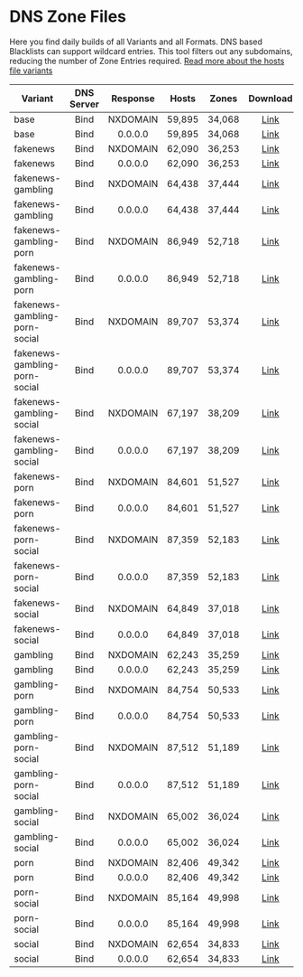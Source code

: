 # DNS Zone Files
Here you find daily builds of all Variants and all Formats. DNS based Blacklists can support wildcard entries. This tool filters out any subdomains, reducing the number of Zone Entries required.
[Read more about the hosts file variants](https://github.com/StevenBlack/hosts#list-of-all-hosts-file-variants)

| Variant | DNS Server | Response | Hosts | Zones | Download | Checksum |
| ------- | :--------: | :------: | :---: | :---: | :------: | :------: |
| base | Bind | NXDOMAIN  | 59,895 | 34,068 | [Link](https://raw.githubusercontent.com/euh2/dns-blocklists/master/pub/base/bind/bind-nxdomain.blacklist) | [Link](https://raw.githubusercontent.com/euh2/dns-blocklists/master/pub/base/bind/bind-nxdomain.blacklist.checksum) |
 | base | Bind | 0.0.0.0  | 59,895 | 34,068 | [Link](https://raw.githubusercontent.com/euh2/dns-blocklists/master/pub/base/bind/zones.blacklist) | [Link](https://raw.githubusercontent.com/euh2/dns-blocklists/master/pub/base/bind/zones.blacklist.checksum) |
 | fakenews | Bind | NXDOMAIN  | 62,090 | 36,253 | [Link](https://raw.githubusercontent.com/euh2/dns-blocklists/master/pub/fakenews/bind/bind-nxdomain.blacklist) | [Link](https://raw.githubusercontent.com/euh2/dns-blocklists/master/pub/fakenews/bind/bind-nxdomain.blacklist.checksum) |
 | fakenews | Bind | 0.0.0.0  | 62,090 | 36,253 | [Link](https://raw.githubusercontent.com/euh2/dns-blocklists/master/pub/fakenews/bind/zones.blacklist) | [Link](https://raw.githubusercontent.com/euh2/dns-blocklists/master/pub/fakenews/bind/zones.blacklist.checksum) |
 | fakenews-gambling | Bind | NXDOMAIN  | 64,438 | 37,444 | [Link](https://raw.githubusercontent.com/euh2/dns-blocklists/master/pub/fakenews-gambling/bind/bind-nxdomain.blacklist) | [Link](https://raw.githubusercontent.com/euh2/dns-blocklists/master/pub/fakenews-gambling/bind/bind-nxdomain.blacklist.checksum) |
 | fakenews-gambling | Bind | 0.0.0.0  | 64,438 | 37,444 | [Link](https://raw.githubusercontent.com/euh2/dns-blocklists/master/pub/fakenews-gambling/bind/zones.blacklist) | [Link](https://raw.githubusercontent.com/euh2/dns-blocklists/master/pub/fakenews-gambling/bind/zones.blacklist.checksum) |
 | fakenews-gambling-porn | Bind | NXDOMAIN  | 86,949 | 52,718 | [Link](https://raw.githubusercontent.com/euh2/dns-blocklists/master/pub/fakenews-gambling-porn/bind/bind-nxdomain.blacklist) | [Link](https://raw.githubusercontent.com/euh2/dns-blocklists/master/pub/fakenews-gambling-porn/bind/bind-nxdomain.blacklist.checksum) |
 | fakenews-gambling-porn | Bind | 0.0.0.0  | 86,949 | 52,718 | [Link](https://raw.githubusercontent.com/euh2/dns-blocklists/master/pub/fakenews-gambling-porn/bind/zones.blacklist) | [Link](https://raw.githubusercontent.com/euh2/dns-blocklists/master/pub/fakenews-gambling-porn/bind/zones.blacklist.checksum) |
 | fakenews-gambling-porn-social | Bind | NXDOMAIN  | 89,707 | 53,374 | [Link](https://raw.githubusercontent.com/euh2/dns-blocklists/master/pub/fakenews-gambling-porn-social/bind/bind-nxdomain.blacklist) | [Link](https://raw.githubusercontent.com/euh2/dns-blocklists/master/pub/fakenews-gambling-porn-social/bind/bind-nxdomain.blacklist.checksum) |
 | fakenews-gambling-porn-social | Bind | 0.0.0.0  | 89,707 | 53,374 | [Link](https://raw.githubusercontent.com/euh2/dns-blocklists/master/pub/fakenews-gambling-porn-social/bind/zones.blacklist) | [Link](https://raw.githubusercontent.com/euh2/dns-blocklists/master/pub/fakenews-gambling-porn-social/bind/zones.blacklist.checksum) |
 | fakenews-gambling-social | Bind | NXDOMAIN  | 67,197 | 38,209 | [Link](https://raw.githubusercontent.com/euh2/dns-blocklists/master/pub/fakenews-gambling-social/bind/bind-nxdomain.blacklist) | [Link](https://raw.githubusercontent.com/euh2/dns-blocklists/master/pub/fakenews-gambling-social/bind/bind-nxdomain.blacklist.checksum) |
 | fakenews-gambling-social | Bind | 0.0.0.0  | 67,197 | 38,209 | [Link](https://raw.githubusercontent.com/euh2/dns-blocklists/master/pub/fakenews-gambling-social/bind/zones.blacklist) | [Link](https://raw.githubusercontent.com/euh2/dns-blocklists/master/pub/fakenews-gambling-social/bind/zones.blacklist.checksum) |
 | fakenews-porn | Bind | NXDOMAIN  | 84,601 | 51,527 | [Link](https://raw.githubusercontent.com/euh2/dns-blocklists/master/pub/fakenews-porn/bind/bind-nxdomain.blacklist) | [Link](https://raw.githubusercontent.com/euh2/dns-blocklists/master/pub/fakenews-porn/bind/bind-nxdomain.blacklist.checksum) |
 | fakenews-porn | Bind | 0.0.0.0  | 84,601 | 51,527 | [Link](https://raw.githubusercontent.com/euh2/dns-blocklists/master/pub/fakenews-porn/bind/zones.blacklist) | [Link](https://raw.githubusercontent.com/euh2/dns-blocklists/master/pub/fakenews-porn/bind/zones.blacklist.checksum) |
 | fakenews-porn-social | Bind | NXDOMAIN  | 87,359 | 52,183 | [Link](https://raw.githubusercontent.com/euh2/dns-blocklists/master/pub/fakenews-porn-social/bind/bind-nxdomain.blacklist) | [Link](https://raw.githubusercontent.com/euh2/dns-blocklists/master/pub/fakenews-porn-social/bind/bind-nxdomain.blacklist.checksum) |
 | fakenews-porn-social | Bind | 0.0.0.0  | 87,359 | 52,183 | [Link](https://raw.githubusercontent.com/euh2/dns-blocklists/master/pub/fakenews-porn-social/bind/zones.blacklist) | [Link](https://raw.githubusercontent.com/euh2/dns-blocklists/master/pub/fakenews-porn-social/bind/zones.blacklist.checksum) |
 | fakenews-social | Bind | NXDOMAIN  | 64,849 | 37,018 | [Link](https://raw.githubusercontent.com/euh2/dns-blocklists/master/pub/fakenews-social/bind/bind-nxdomain.blacklist) | [Link](https://raw.githubusercontent.com/euh2/dns-blocklists/master/pub/fakenews-social/bind/bind-nxdomain.blacklist.checksum) |
 | fakenews-social | Bind | 0.0.0.0  | 64,849 | 37,018 | [Link](https://raw.githubusercontent.com/euh2/dns-blocklists/master/pub/fakenews-social/bind/zones.blacklist) | [Link](https://raw.githubusercontent.com/euh2/dns-blocklists/master/pub/fakenews-social/bind/zones.blacklist.checksum) |
 | gambling | Bind | NXDOMAIN  | 62,243 | 35,259 | [Link](https://raw.githubusercontent.com/euh2/dns-blocklists/master/pub/gambling/bind/bind-nxdomain.blacklist) | [Link](https://raw.githubusercontent.com/euh2/dns-blocklists/master/pub/gambling/bind/bind-nxdomain.blacklist.checksum) |
 | gambling | Bind | 0.0.0.0  | 62,243 | 35,259 | [Link](https://raw.githubusercontent.com/euh2/dns-blocklists/master/pub/gambling/bind/zones.blacklist) | [Link](https://raw.githubusercontent.com/euh2/dns-blocklists/master/pub/gambling/bind/zones.blacklist.checksum) |
 | gambling-porn | Bind | NXDOMAIN  | 84,754 | 50,533 | [Link](https://raw.githubusercontent.com/euh2/dns-blocklists/master/pub/gambling-porn/bind/bind-nxdomain.blacklist) | [Link](https://raw.githubusercontent.com/euh2/dns-blocklists/master/pub/gambling-porn/bind/bind-nxdomain.blacklist.checksum) |
 | gambling-porn | Bind | 0.0.0.0  | 84,754 | 50,533 | [Link](https://raw.githubusercontent.com/euh2/dns-blocklists/master/pub/gambling-porn/bind/zones.blacklist) | [Link](https://raw.githubusercontent.com/euh2/dns-blocklists/master/pub/gambling-porn/bind/zones.blacklist.checksum) |
 | gambling-porn-social | Bind | NXDOMAIN  | 87,512 | 51,189 | [Link](https://raw.githubusercontent.com/euh2/dns-blocklists/master/pub/gambling-porn-social/bind/bind-nxdomain.blacklist) | [Link](https://raw.githubusercontent.com/euh2/dns-blocklists/master/pub/gambling-porn-social/bind/bind-nxdomain.blacklist.checksum) |
 | gambling-porn-social | Bind | 0.0.0.0  | 87,512 | 51,189 | [Link](https://raw.githubusercontent.com/euh2/dns-blocklists/master/pub/gambling-porn-social/bind/zones.blacklist) | [Link](https://raw.githubusercontent.com/euh2/dns-blocklists/master/pub/gambling-porn-social/bind/zones.blacklist.checksum) |
 | gambling-social | Bind | NXDOMAIN  | 65,002 | 36,024 | [Link](https://raw.githubusercontent.com/euh2/dns-blocklists/master/pub/gambling-social/bind/bind-nxdomain.blacklist) | [Link](https://raw.githubusercontent.com/euh2/dns-blocklists/master/pub/gambling-social/bind/bind-nxdomain.blacklist.checksum) |
 | gambling-social | Bind | 0.0.0.0  | 65,002 | 36,024 | [Link](https://raw.githubusercontent.com/euh2/dns-blocklists/master/pub/gambling-social/bind/zones.blacklist) | [Link](https://raw.githubusercontent.com/euh2/dns-blocklists/master/pub/gambling-social/bind/zones.blacklist.checksum) |
 | porn | Bind | NXDOMAIN  | 82,406 | 49,342 | [Link](https://raw.githubusercontent.com/euh2/dns-blocklists/master/pub/porn/bind/bind-nxdomain.blacklist) | [Link](https://raw.githubusercontent.com/euh2/dns-blocklists/master/pub/porn/bind/bind-nxdomain.blacklist.checksum) |
 | porn | Bind | 0.0.0.0  | 82,406 | 49,342 | [Link](https://raw.githubusercontent.com/euh2/dns-blocklists/master/pub/porn/bind/zones.blacklist) | [Link](https://raw.githubusercontent.com/euh2/dns-blocklists/master/pub/porn/bind/zones.blacklist.checksum) |
 | porn-social | Bind | NXDOMAIN  | 85,164 | 49,998 | [Link](https://raw.githubusercontent.com/euh2/dns-blocklists/master/pub/porn-social/bind/bind-nxdomain.blacklist) | [Link](https://raw.githubusercontent.com/euh2/dns-blocklists/master/pub/porn-social/bind/bind-nxdomain.blacklist.checksum) |
 | porn-social | Bind | 0.0.0.0  | 85,164 | 49,998 | [Link](https://raw.githubusercontent.com/euh2/dns-blocklists/master/pub/porn-social/bind/zones.blacklist) | [Link](https://raw.githubusercontent.com/euh2/dns-blocklists/master/pub/porn-social/bind/zones.blacklist.checksum) |
 | social | Bind | NXDOMAIN  | 62,654 | 34,833 | [Link](https://raw.githubusercontent.com/euh2/dns-blocklists/master/pub/social/bind/bind-nxdomain.blacklist) | [Link](https://raw.githubusercontent.com/euh2/dns-blocklists/master/pub/social/bind/bind-nxdomain.blacklist.checksum) |
 | social | Bind | 0.0.0.0  | 62,654 | 34,833 | [Link](https://raw.githubusercontent.com/euh2/dns-blocklists/master/pub/social/bind/zones.blacklist) | [Link](https://raw.githubusercontent.com/euh2/dns-blocklists/master/pub/social/bind/zones.blacklist.checksum) |
 